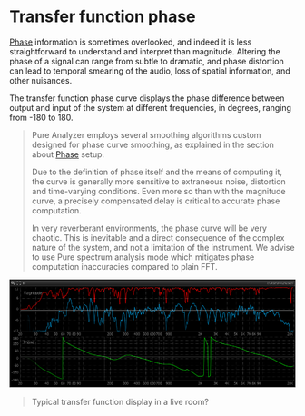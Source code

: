 # Transfer function phase

[Phase](13_Transfer_function_measurement_05_Setup_05_Phase.md) information is sometimes overlooked, and indeed it is less straightforward to understand and interpret than magnitude. 
Altering the phase of a signal can range from subtle to dramatic, and phase distortion can lead to temporal smearing of the audio, loss of spatial information, and other nuisances.

The transfer function phase curve displays the phase difference between output and input of the system at different frequencies, in degrees, ranging from -180 to 180.

> Pure Analyzer employs several smoothing algorithms custom designed for phase curve smoothing, as explained in the section about [Phase](13_Transfer_function_measurement_05_Setup_05_Phase.md) setup.
>
> Due to the definition of phase itself and the means of computing it, the curve is generally more sensitive to extraneous noise, distortion and time-varying conditions. 
> Even more so than with the magnitude curve, a precisely compensated delay is critical to accurate phase computation.
>
> In very reverberant environments, the phase curve will be very chaotic.
> This is inevitable and a direct consequence of the complex nature of the system, and not a limitation of the instrument. 
> We advise to use Pure spectrum analysis mode which mitigates phase computation inaccuracies compared to plain FFT.
 
 ![](include/TransferFunction.png)
>
> Typical transfer function display in a live room?

